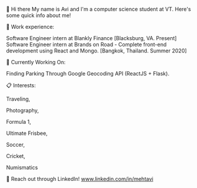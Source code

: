 👋 Hi there 
My name is Avi and I'm a computer science student at VT. Here's some quick info about me!

🚀 Work experience:

Software Engineer intern at Blankly Finance [Blacksburg, VA. Present]
Software Engineer intern at Brands on Road - Complete front-end development using React and Mongo. [Bangkok, Thailand. Summer 2020]

📍 Currently Working On:

Finding Parking Through Google Geocoding API (ReactJS + Flask).

📋 Interests:

Traveling, 

Photography,

Formula 1,

Ultimate Frisbee,

Soccer,

Cricket,

Numismatics

💬 Reach out through LinkedIn! www.linkedin.com/in/mehtavi

